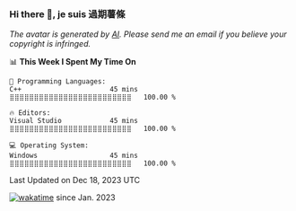 ### Hi there 👋, je suis 過期薯條 

*The avatar is generated by [AI](https://gist.github.com/vonhyou/b315cf0f4e8506ca970491eb09696d82). Please send me an email if you believe your copyright is infringed.*

<!--START_SECTION:waka-->
📊 **This Week I Spent My Time On** 

```text
💬 Programming Languages: 
C++                      45 mins             ⣿⣿⣿⣿⣿⣿⣿⣿⣿⣿⣿⣿⣿⣿⣿⣿⣿⣿⣿⣿⣿⣿⣿⣿⣿   100.00 % 

🔥 Editors: 
Visual Studio            45 mins             ⣿⣿⣿⣿⣿⣿⣿⣿⣿⣿⣿⣿⣿⣿⣿⣿⣿⣿⣿⣿⣿⣿⣿⣿⣿   100.00 % 

💻 Operating System: 
Windows                  45 mins             ⣿⣿⣿⣿⣿⣿⣿⣿⣿⣿⣿⣿⣿⣿⣿⣿⣿⣿⣿⣿⣿⣿⣿⣿⣿   100.00 % 
```


 Last Updated on Dec 18, 2023 UTC
<!--END_SECTION:waka-->

[![wakatime](https://wakatime.com/badge/user/1b187e9e-d667-47d5-aa40-13a3236e54b6.svg)](https://wakatime.com/@1b187e9e-d667-47d5-aa40-13a3236e54b6) since Jan. 2023
